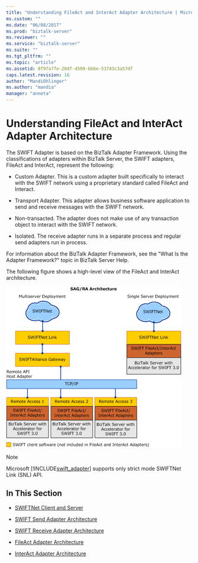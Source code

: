 ```yaml
---
title: "Understanding FileAct and InterAct Adapter Architecture | Microsoft Docs"
ms.custom: ""
ms.date: "06/08/2017"
ms.prod: "biztalk-server"
ms.reviewer: ""
ms.service: "biztalk-server"
ms.suite: ""
ms.tgt_pltfrm: ""
ms.topic: "article"
ms.assetid: 8f97a7fe-20df-4509-bb6e-53743c3a57df
caps.latest.revision: 16
author: "MandiOhlinger"
ms.author: "mandia"
manager: "anneta"
---
```

# Understanding FileAct and InterAct Adapter Architecture
The SWIFT Adapter is based on the BizTalk Adapter Framework. Using the classifications of adapters within BizTalk Server, the SWIFT adapters, FileAct and InterAct, represent the following:  
  
-   Custom Adapter. This is a custom adapter built specifically to interact with the SWIFT network using a proprietary standard called FileAct and Interact.  
  
-   Transport Adapter. This adapter allows business software application to send and receive messages with the SWIFT network.  
  
-   Non-transacted. The adapter does not make use of any transaction object to interact with the SWIFT network.  
  
-   Isolated. The receive adapter runs in a separate process and regular send adapters run in process.  
  
 For information about the BizTalk Adapter Framework, see the "What Is the Adapter Framework?" topic in BizTalk Server Help.  
  
 The following figure shows a high-level view of the FileAct and InterAct architecture.  
  
 ![](../../adapters-and-accelerators/fileact-interact/media/035ebb05-ce11-447c-b56b-ba8b41e07e50.gif "035ebb05-ce11-447c-b56b-ba8b41e07e50")  
  
> [!NOTE]
>  Microsoft [!INCLUDE[swift_adapter](../../includes/swift-adapter-md.md)] supports only strict mode SWIFTNet Link (SNL) API.  
  
## In This Section  
  
-   [SWIFTNet Client and Server](../../adapters-and-accelerators/fileact-interact/swiftnet-client-and-server.md)  
  
-   [SWIFT Send Adapter Architecture](../../adapters-and-accelerators/fileact-interact/swift-send-adapter-architecture.md)  
  
-   [SWIFT Receive Adapter Architecture](../../adapters-and-accelerators/fileact-interact/swift-receive-adapter-architecture.md)  
  
-   [FileAct Adapter Architecture](../../adapters-and-accelerators/fileact-interact/fileact-adapter-architecture.md)  
  
-   [InterAct Adapter Architecture](../../adapters-and-accelerators/fileact-interact/interact-adapter-architecture.md)